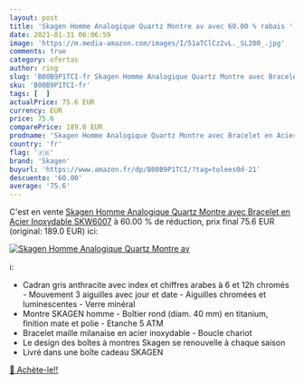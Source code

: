 ```yaml
---
layout: post
title: 'Skagen Homme Analogique Quartz Montre av avec 60.00 % rabais '
date: 2021-01-31 06:06:59
image: 'https://m.media-amazon.com/images/I/51aTClCz2vL._SL200_.jpg'
comments: true
category: ofertas
author: ring
slug: 'B00B9P1TCI-fr Skagen Homme Analogique Quartz Montre avec Bracelet en...'
sku: 'B00B9P1TCI-fr'
tags: [  ]
actualPrice: 75.6 EUR
currency: EUR
price: 75.6
comparePrice: 189.0 EUR
prodname: 'Skagen Homme Analogique Quartz Montre avec Bracelet en Acier Inoxydable SKW6007'
country: 'fr'
flag: '🇫🇷'
brand: 'Skagen'
buyurl: 'https://www.amazon.fr/dp/B00B9P1TCI/?tag=tolees0d-21'
descuento: '60.00'
average: '75.6'
---
```


C'est en vente [Skagen Homme Analogique Quartz Montre avec Bracelet en Acier Inoxydable SKW6007](https://www.amazon.fr/dp/B00B9P1TCI/?tag=tolees0d-21)  à  60.00 % de réduction, prix final  75.6 EUR (original: 189.0 EUR) ici:

[![Skagen Homme Analogique Quartz Montre av](https://m.media-amazon.com/images/I/51aTClCz2vL._SL200_.jpg)](https://www.amazon.fr/dp/B00B9P1TCI/?tag=tolees0d-21)

ℹ️:

- Cadran gris anthracite avec index et chiffres arabes à 6 et 12h chromés - Mouvement 3 aiguilles avec jour et date - Aiguilles chromées et luminescentes - Verre minéral
- Montre SKAGEN homme - Boîtier rond (diam. 40 mm) en titanium, finition mate et polie - Etanche 5 ATM
- Bracelet maille milanaise en acier inoxydable - Boucle chariot
- Le design des boîtes à montres Skagen se renouvelle à chaque saison
- Livré dans une boîte cadeau SKAGEN

[🛒 Achète-le!!](https://www.amazon.fr/dp/B00B9P1TCI/?tag=tolees0d-21)
